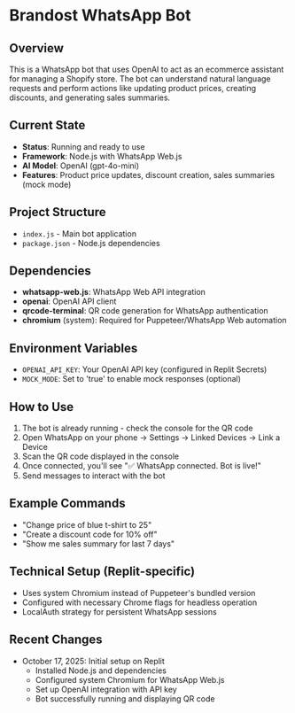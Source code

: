 # Brandost WhatsApp Bot

## Overview
This is a WhatsApp bot that uses OpenAI to act as an ecommerce assistant for managing a Shopify store. The bot can understand natural language requests and perform actions like updating product prices, creating discounts, and generating sales summaries.

## Current State
- **Status**: Running and ready to use
- **Framework**: Node.js with WhatsApp Web.js
- **AI Model**: OpenAI (gpt-4o-mini)
- **Features**: Product price updates, discount creation, sales summaries (mock mode)

## Project Structure
- `index.js` - Main bot application
- `package.json` - Node.js dependencies

## Dependencies
- **whatsapp-web.js**: WhatsApp Web API integration
- **openai**: OpenAI API client
- **qrcode-terminal**: QR code generation for WhatsApp authentication
- **chromium** (system): Required for Puppeteer/WhatsApp Web automation

## Environment Variables
- `OPENAI_API_KEY`: Your OpenAI API key (configured in Replit Secrets)
- `MOCK_MODE`: Set to 'true' to enable mock responses (optional)

## How to Use
1. The bot is already running - check the console for the QR code
2. Open WhatsApp on your phone → Settings → Linked Devices → Link a Device
3. Scan the QR code displayed in the console
4. Once connected, you'll see "✅ WhatsApp connected. Bot is live!"
5. Send messages to interact with the bot

## Example Commands
- "Change price of blue t-shirt to 25"
- "Create a discount code for 10% off"
- "Show me sales summary for last 7 days"

## Technical Setup (Replit-specific)
- Uses system Chromium instead of Puppeteer's bundled version
- Configured with necessary Chrome flags for headless operation
- LocalAuth strategy for persistent WhatsApp sessions

## Recent Changes
- October 17, 2025: Initial setup on Replit
  - Installed Node.js and dependencies
  - Configured system Chromium for WhatsApp Web.js
  - Set up OpenAI integration with API key
  - Bot successfully running and displaying QR code
